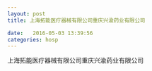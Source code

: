 ```yaml
--- 
layout: post 
title: 上海拓能医疗器械有限公司重庆兴渝药业有限公司

date:   2016-05-03 13:39:56 
categories: hosp 
--- 
```

   
上海拓能医疗器械有限公司重庆兴渝药业有限公司
